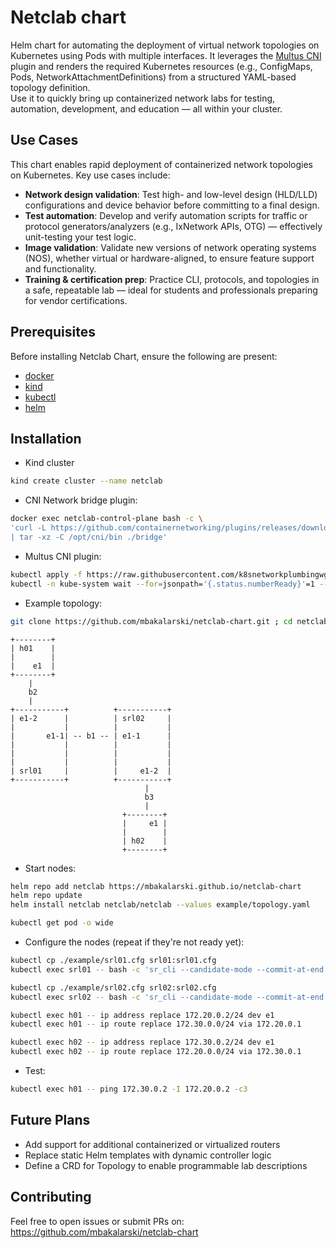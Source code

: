 # Netclab chart

Helm chart for automating the deployment of virtual network topologies on Kubernetes using Pods with multiple interfaces.
It leverages the [Multus CNI](https://github.com/k8snetworkplumbingwg/multus-cni) plugin and renders the required Kubernetes resources (e.g., ConfigMaps, Pods, NetworkAttachmentDefinitions) from a structured YAML-based topology definition.
<br>
Use it to quickly bring up containerized network labs for testing, automation, development, and education — all within your cluster.


## Use Cases

This chart enables rapid deployment of containerized network topologies on Kubernetes. Key use cases include:
- **Network design validation**: Test high- and low-level design (HLD/LLD) configurations and device behavior before committing to a final design.
- **Test automation**: Develop and verify automation scripts for traffic or protocol generators/analyzers (e.g., IxNetwork APIs, OTG) — effectively unit-testing your test logic.
- **Image validation**: Validate new versions of network operating systems (NOS), whether virtual or hardware-aligned, to ensure feature support and functionality.
- **Training & certification prep**: Practice CLI, protocols, and topologies in a safe, repeatable lab — ideal for students and professionals preparing for vendor certifications.


## Prerequisites

Before installing Netclab Chart, ensure the following are present:

- [docker](https://docs.docker.com/engine/install/)
- [kind](https://kind.sigs.k8s.io/docs/user/quick-start/#installation)
- [kubectl](https://kubernetes.io/docs/tasks/tools/install-kubectl-linux/)
- [helm](https://helm.sh/docs/intro/install/)


## Installation

- Kind cluster
```bash
kind create cluster --name netclab
```

- CNI Network bridge plugin:
```bash
docker exec netclab-control-plane bash -c \
'curl -L https://github.com/containernetworking/plugins/releases/download/v1.8.0/cni-plugins-linux-amd64-v1.8.0.tgz \
| tar -xz -C /opt/cni/bin ./bridge'
```

- Multus CNI plugin:
```bash
kubectl apply -f https://raw.githubusercontent.com/k8snetworkplumbingwg/multus-cni/master/deployments/multus-daemonset.yml
kubectl -n kube-system wait --for=jsonpath='{.status.numberReady}'=1 --timeout=5m daemonset.apps/kube-multus-ds
```


- Example topology:

```bash
git clone https://github.com/mbakalarski/netclab-chart.git ; cd netclab-chart
```

```
+--------+
| h01    |
|        |
|    e1  |
+--------+
    |
    b2
    |
+-----------+          +-----------+
| e1-2      |          | srl02     |
|           |          |           |
|       e1-1| -- b1 -- | e1-1      |
|           |          |           |
|           |          |           |
|           |          |           |
| srl01     |          |     e1-2  |
+-----------+          +-----------+
                              |
                              b3
                              |
                         +--------+
                         |     e1 |
                         |        |
                         | h02    |
                         +--------+
```

- Start nodes:
```bash
helm repo add netclab https://mbakalarski.github.io/netclab-chart
helm repo update
helm install netclab netclab/netclab --values example/topology.yaml

kubectl get pod -o wide
```

- Configure the nodes (repeat if they're not ready yet):
```bash
kubectl cp ./example/srl01.cfg srl01:srl01.cfg
kubectl exec srl01 -- bash -c 'sr_cli --candidate-mode --commit-at-end < /srl01.cfg'

kubectl cp ./example/srl02.cfg srl02:srl02.cfg
kubectl exec srl02 -- bash -c 'sr_cli --candidate-mode --commit-at-end < /srl02.cfg'

kubectl exec h01 -- ip address replace 172.20.0.2/24 dev e1
kubectl exec h01 -- ip route replace 172.30.0.0/24 via 172.20.0.1

kubectl exec h02 -- ip address replace 172.30.0.2/24 dev e1
kubectl exec h02 -- ip route replace 172.20.0.0/24 via 172.30.0.1
```

- Test:
```bash
kubectl exec h01 -- ping 172.30.0.2 -I 172.20.0.2 -c3
```


## Future Plans

- Add support for additional containerized or virtualized routers
- Replace static Helm templates with dynamic controller logic
- Define a CRD for Topology to enable programmable lab descriptions


## Contributing

Feel free to open issues or submit PRs on:
https://github.com/mbakalarski/netclab-chart
